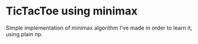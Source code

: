 # TicTacToe using minimax

Simple implementation of minimax algorithm I've made in order to learn it, using plain np.
